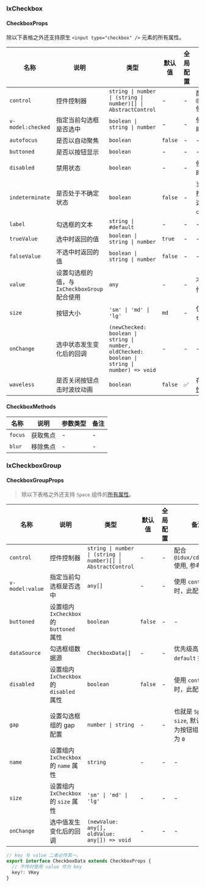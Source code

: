 
### IxCheckbox

#### CheckboxProps

除以下表格之外还支持原生 `<input type="checkbox" />` 元素的所有属性。

| 名称 | 说明 |  类型  | 默认值 | 全局配置 | 备注 |
| --- | --- | --- | --- | --- | --- |
| `control` | 控件控制器 | `string \| number \| (string \| number)[] \| AbstractControl` | - | - | 配合 `@idux/cdk/forms` 使用, 参考 [Form](/components/form/zh) |
| `v-model:checked` | 指定当前勾选框是否选中 |  `boolean \| string \| number`  | - | - | 使用 `control` 时，此配置无效 |
| `autofocus` | 是否以自动聚焦 | `boolean` | `false` | - | - |.
| `buttoned` | 是否以按钮显示 | `boolean` | - | - | - |
| `disabled` | 禁用状态 |`boolean`| - | - | 使用 `control` 时，此配置无效 |
| `indeterminate` | 是否处于不确定状态 | `boolean` | `false`| - | 当值为`true`时，按钮样式处于半选状态，且不受`checked`影响 |
| `label` | 勾选框的文本 | `string \| #default` | - | - | - |
| `trueValue` | 选中时返回的值 |  `boolean \| string \| number`  | `true`| - | - |
| `falseValue` | 不选中时返回的值 | `boolean \| string \| number` | `false`| - | - |
| `value` | 设置勾选框的值，与 `IxCheckboxGroup` 配合使用 | `any`| - | - | 不传时使用 `key` 作为 `value` |
| `size` | 按钮大小 | `'sm' \| 'md' \| 'lg'` | `md` | - | 仅`buttoned`为`true`时生效 |
| `onChange` | 选中状态发生变化后的回调 | `(newChecked: boolean \| string \| number, oldChecked: boolean \| string \| number) => void`| - | - | - |
| `waveless` | 是否关闭按钮点击时波纹动画 | `boolean` | `false` | ✅ | 存在[浏览器兼容性](https://developer.mozilla.org/zh-CN/docs/Web/API/Web_Animations_API/Keyframe_Formats#%E6%B5%8F%E8%A7%88%E5%99%A8%E5%85%BC%E5%AE%B9%E6%80%A7) |

#### CheckboxMethods

| 名称 | 说明 | 参数类型 | 备注 |
| --- | --- | --- | --- |
| `focus` | 获取焦点 | - | - |
| `blur` | 移除焦点 | - | - |

### IxCheckboxGroup

#### CheckboxGroupProps

> 除以下表格之外还支持 `Space` 组件的[所有属性](/components/space/zh?tab=api#SpaceProps)。

| 名称 | 说明 | 类型  | 默认值 | 全局配置 | 备注 |
| --- | --- | --- | --- | --- | --- |
| `control` | 控件控制器 | `string \| number \| (string \| number)[] \| AbstractControl` | - | - | 配合 `@idux/cdk/forms` 使用, 参考 [Form](/components/form/zh) |
| `v-model:value` | 指定当前勾选框是否选中 |  `any[]`  | - | - | 使用 `control` 时，此配置无效 |
| `buttoned` | 设置组内 `IxCheckbox` 的 `buttoned` 属性 | `boolean` | `false` | - | - |
| `dataSource` | 勾选框组数据源 | `CheckboxData[]` | - | - | 优先级高于 `default` 插槽 |
| `disabled` | 设置组内 `IxCheckbox` 的 `disabled` 属性 | `boolean` | `false` | - | 使用 `control` 时，此配置无效 |
| `gap` | 设置勾选框组的 gap 配置 | `number \| string` | - | - | 也就是 `Space` 的 `size`, 默认为 `8`, 为按钮组时默认为 `0` |
| `name` | 设置组内 `IxCheckbox` 的 `name` 属性 | `string` | - | - |- |
| `size` | 设置组内 `IxCheckbox` 的 `size` 属性 | `'sm' \| 'md' \| 'lg'`| - | - | - |
| `onChange` | 选中值发生变化后的回调 | `(newValue: any[], oldValue: any[]) => void`| - | - | - |

```ts
// key 与 value 二者必传其一。
export interface CheckboxData extends CheckboxProps {
  // 不传时使用 value 作为 key
  key?: VKey
}
```
